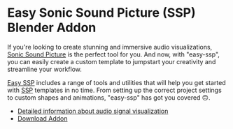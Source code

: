 # Easy Sonic Sound Picture (SSP) Blender Addon

If you're looking to create stunning and immersive audio visualizations, [Sonic Sound Picture](https://github.com/s-a/sonic-sound-picture) is the perfect tool for you. And now, with "easy-ssp", you can easily create a custom template to jumpstart your creativity and streamline your workflow.

[Easy SSP](https://github.com/s-a/easy-ssp/releases) includes a range of tools and utilities that will help you get started with [SSP](https://github.com/s-a/sonic-sound-picture) templates in no time. From setting up the correct project settings to custom shapes and animations, "easy-ssp" has got you covered 🙃.


- [Detailed information about audio signal visualization](https://github.com/s-a/sonic-sound-picture#create-new-templates) 
- [Download Addon](https://github.com/s-a/easy-ssp/releases)